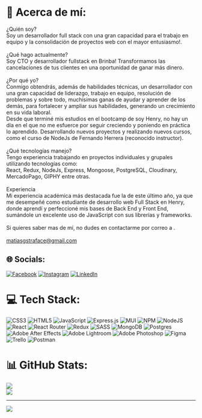 # 💫 Acerca de mí:
¿Quién soy?<br>Soy un desarrollador full stack con una gran capacidad para el trabajo en equipo y la consolidación de proyectos web con el mayor entusiasmo!.<br><br>¿Qué hago actualmente?<br>Soy CTO y desarrollador fullstack en Brinba! Transformamos las cancelaciones de tus clientes en una oportunidad de ganar más dinero.<br><br>¿Por qué yo?<br>Conmigo obtendrás, además de habilidades técnicas, un desarrollador con una gran capacidad de liderazgo, trabajo en equipo, resolución de problemas y sobre todo, muchísimas ganas de ayudar y aprender de los demás, para fortalecer y ampliar sus habilidades, generando un crecimiento en su vida laboral. <br>Desde que terminé mis estudios en el bootcamp de soy Henry, no hay un día en el que no me esfuerce por seguir creciendo y poniendo en práctica lo aprendido. Desarrollando nuevos proyectos y realizando nuevos cursos, como el curso de NodeJs de Fernando Herrera (reconocido instructor).<br> <br>¿Qué tecnologías manejo?<br>Tengo experiencia trabajando en proyectos individuales y grupales utilizando tecnologías como:<br>React, Redux, NodeJs, Express, Mongoose, PostgreSQL, Cloudinary, MercadoPago, GIPHY entre otras.<br><br>Experiencia<br>Mi experiencia académica más destacada fue la de este último año, ya que me desempeñé como estudiante de desarrollo web Full Stack en Henry, donde aprendí y perfeccioné mis bases de Back End y Front End, sumándole un excelente uso de JavaScript con sus librerías y frameworks.<br><br>Si quieres saber mas de mí, no dudes en contactarme por correo a .<br><br>matiasgstraface@gmail.com

## 🌐 Socials:
[![Facebook](https://img.shields.io/badge/Facebook-%231877F2.svg?logo=Facebook&logoColor=white)](https://www.facebook.com/MatiassNewells/) [![Instagram](https://img.shields.io/badge/Instagram-%23E4405F.svg?logo=Instagram&logoColor=white)](https://www.instagram.com/matistraface/) [![LinkedIn](https://img.shields.io/badge/LinkedIn-%230077B5.svg?logo=linkedin&logoColor=white)](https://www.linkedin.com/in/matiasgstrafacedev/) 

# 💻 Tech Stack:
![CSS3](https://img.shields.io/badge/css3-%231572B6.svg?style=for-the-badge&logo=css3&logoColor=white) ![HTML5](https://img.shields.io/badge/html5-%23E34F26.svg?style=for-the-badge&logo=html5&logoColor=white) ![JavaScript](https://img.shields.io/badge/javascript-%23323330.svg?style=for-the-badge&logo=javascript&logoColor=%23F7DF1E) ![Express.js](https://img.shields.io/badge/express.js-%23404d59.svg?style=for-the-badge&logo=express&logoColor=%2361DAFB) ![MUI](https://img.shields.io/badge/MUI-%230081CB.svg?style=for-the-badge&logo=material-ui&logoColor=white) ![NPM](https://img.shields.io/badge/NPM-%23000000.svg?style=for-the-badge&logo=npm&logoColor=white) ![NodeJS](https://img.shields.io/badge/node.js-6DA55F?style=for-the-badge&logo=node.js&logoColor=white) ![React](https://img.shields.io/badge/react-%2320232a.svg?style=for-the-badge&logo=react&logoColor=%2361DAFB) ![React Router](https://img.shields.io/badge/React_Router-CA4245?style=for-the-badge&logo=react-router&logoColor=white) ![Redux](https://img.shields.io/badge/redux-%23593d88.svg?style=for-the-badge&logo=redux&logoColor=white) ![SASS](https://img.shields.io/badge/SASS-hotpink.svg?style=for-the-badge&logo=SASS&logoColor=white) ![MongoDB](https://img.shields.io/badge/MongoDB-%234ea94b.svg?style=for-the-badge&logo=mongodb&logoColor=white) ![Postgres](https://img.shields.io/badge/postgres-%23316192.svg?style=for-the-badge&logo=postgresql&logoColor=white) ![Adobe After Effects](https://img.shields.io/badge/Adobe%20After%20Effects-9999FF.svg?style=for-the-badge&logo=Adobe%20After%20Effects&logoColor=white) ![Adobe Lightroom](https://img.shields.io/badge/Adobe%20Lightroom-31A8FF.svg?style=for-the-badge&logo=Adobe%20Lightroom&logoColor=white) ![Adobe Photoshop](https://img.shields.io/badge/adobephotoshop-%2331A8FF.svg?style=for-the-badge&logo=adobephotoshop&logoColor=white) 	![Figma](https://img.shields.io/badge/figma-%23F24E1E.svg?style=for-the-badge&logo=figma&logoColor=white) ![Trello](https://img.shields.io/badge/Trello-%23026AA7.svg?style=for-the-badge&logo=Trello&logoColor=white) ![Postman](https://img.shields.io/badge/Postman-FF6C37?style=for-the-badge&logo=postman&logoColor=white)
# 📊 GitHub Stats:

![](https://github-readme-streak-stats.herokuapp.com/?user=mgstraface&theme=dark&hide_border=false)<br/>
![](https://github-readme-stats.vercel.app/api/top-langs/?username=mgstraface&theme=dark&hide_border=false&include_all_commits=false&count_private=false&layout=compact)




---
[![](https://visitcount.itsvg.in/api?id=mgstraface&icon=0&color=4)](https://visitcount.itsvg.in)

<!-- Proudly created with GPRM ( https://gprm.itsvg.in ) -->
